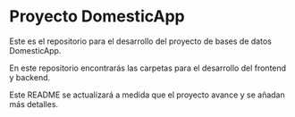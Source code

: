 # Proyecto DomesticApp

Este es el repositorio para el desarrollo del proyecto de bases de datos DomesticApp.

En este repositorio encontrarás las carpetas para el desarrollo del frontend y backend.

Este README se actualizará a medida que el proyecto avance y se añadan más detalles.
